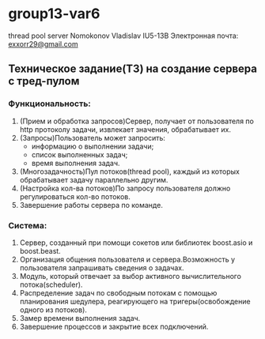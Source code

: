 # group13-var6
thread pool server
Nomokonov Vladislav IU5-13B
Электронная почта:  exxorr29@gmail.com

## Техническое задание(ТЗ) на создание сервера с тред-пулом 
### Функциональность:  
1. (Прием и обработка запросов)Cервер, получает от пользователя по http протоколу задачи, извлекает значения, обрабатывает их.  
2. (Запросы)Пользователь может запросить:
    - информацию о выполнении задачи;  
    - список выполненных задач;  
    - время выполнения задач.  
3. (Многозадачность)Пул потоков(thread pool), каждый из которых обрабатывает задачу параллельно другим. 
5. (Настройка кол-ва потоков)По запросу пользователя должно регулироваться кол-во потоков.  
6. Завершение работы сервера по команде.  


### Система:
1. Сервер, созданный при помощи сокетов или библиотек boost.asio и boost.beast.  
2. Организация общения пользователя и сервера.Возможность у пользователя запрашивать сведения о задачах.  
3. Модуль, который отвечает за выбор активного вычислительного потока(scheduler).  
4. Распределение задач по свободным потокам с помощью планирования шедулера, реагирующего на тригеры(освобождение одного из потоков).  
5. Замер времени выполнения задач.  
6. Завершение процессов и закрытие всех подключений.  


